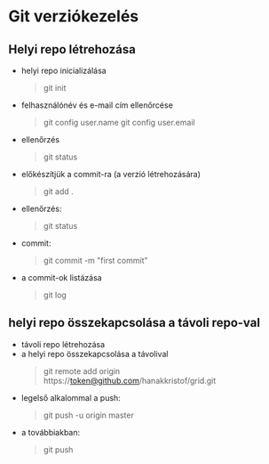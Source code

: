 # Git verziókezelés

## Helyi repo létrehozása

- helyi repo inicializálása
	> git init
- felhasználónév és e-mail cím ellenőrcése
 	> git config user.name
 	> git config user.email
- ellenőrzés
	> git status
- előkészítjük a commit-ra (a verzió létrehozására)
	> git add .
- ellenőrzés:
	>git status
- commit:
	> git commit -m "first commit"
- a commit-ok listázása
	> git log
## helyi repo összekapcsolása a távoli repo-val

- távoli repo létrehozása
- a helyi repo összekapcsolása a távolival
	> git remote add origin https://token@github.com/hanakkristof/grid.git
- legelső alkalommal a push:
	> git push -u origin master
- a továbbiakban:
	> git push
